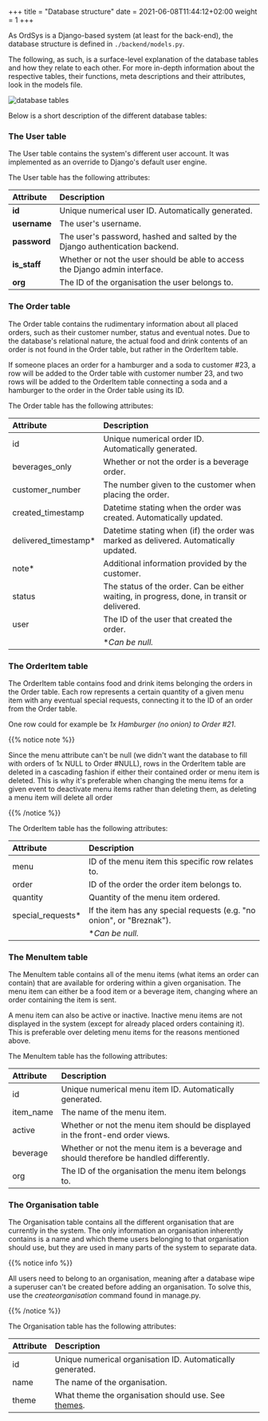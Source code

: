 +++
title = "Database structure"
date =  2021-06-08T11:44:12+02:00
weight = 1
+++

As OrdSys is a Django-based system (at least for the back-end), the database structure is defined in `./backend/models.py`.

The following, as such, is a surface-level explanation of the database tables and how they relate to each other. For more in-depth information about the respective tables, their functions, meta descriptions and their attributes, look in the models file.

![database tables](/images/ordsys/technical/db_table.png)

Below is a short description of the different database tables:

### The User table
The User table contains the system's different user account. It was implemented as an override to Django's default user engine.

The User table has the following attributes:

| Attribute    | Description                                                                  |
| :----------- | :--------------------------------------------------------------------------- |
| **id**       | Unique numerical user ID. Automatically generated.                           |
| **username** | The user's username.                                                         |
| **password** | The user's password, hashed and salted by the Django authentication backend. |
| **is_staff** | Whether or not the user should be able to access the Django admin interface. |
| **org**      | The ID of the organisation the user belongs to.                              |

### The Order table
The Order table contains the rudimentary information about all placed orders, such as their customer number, status and eventual notes. Due to the database's relational nature, the actual food and drink contents of an order is not found in the Order table, but rather in the OrderItem table.

If someone places an order for a hamburger and a soda to customer #23, a row will be added to the Order table with customer number 23, and two rows will be added to the OrderItem table connecting a soda and a hamburger to the order in the Order table using its ID.

The Order table has the following attributes:

| Attribute            | Description                                                                                 |
| :------------------- | :------------------------------------------------------------------------------------------ |
| id                   | Unique numerical order ID. Automatically generated.                                         |
| beverages_only       | Whether or not the order is a beverage order.                                               |
| customer_number      | The number given to the customer when placing the order.                                    |
| created_timestamp    | Datetime stating when the order was created. Automatically updated.                         |
| delivered_timestamp* | Datetime stating when (if) the order was marked as delivered. Automatically updated.        |
| note*                | Additional information provided by the customer.                                            |
| status               | The status of the order. Can be either waiting, in progress, done, in transit or delivered. |
| user                 | The ID of the user that created the order.                                                  |
|                      | **Can be null.*                                                                             |

### The OrderItem table
The OrderItem table contains food and drink items belonging the orders in the Order table. Each row represents a certain quantity of a given menu item with any eventual special requests, connecting it to the ID of an order from the Order table.

One row could for example be *1x Hamburger (no onion) to Order #21*.

{{% notice note %}}

Since the menu attribute can't be null (we didn't want the database to fill with orders of 1x NULL to Order #NULL), rows in the OrderItem table are deleted in a cascading fashion if either their contained order or menu item is deleted. This is why it's preferable when changing the menu items for a given event to deactivate menu items rather than deleting them, as deleting a menu item will delete all order

{{% /notice %}}

The OrderItem table has the following attributes:

| Attribute         | Description                                                           |
| :---------------- | :-------------------------------------------------------------------- |
| menu              | ID of the menu item this specific row relates to.                     |
| order             | ID of the order the order item belongs to.                            |
| quantity          | Quantity of the menu item ordered.                                    |
| special_requests* | If the item has any special requests (e.g. "no onion", or "Breznak"). |
|                   | **Can be null.*                                                       |



### The MenuItem table
The MenuItem table contains all of the menu items (what items an order can contain) that are available for ordering within a given organisation. The menu item can either be a food item or a beverage item, changing where an order containing the item is sent.

A menu item can also be active or inactive. Inactive menu items are not displayed in the system (except for already placed orders containing it). This is preferable over deleting menu items for the reasons mentioned above.

The MenuItem table has the following attributes:

| Attribute | Description                                                                             |
| :-------- | :-------------------------------------------------------------------------------------- |
| id        | Unique numerical menu item ID. Automatically generated.                                 |
| item_name | The name of the menu item.                                                              |
| active    | Whether or not the menu item should be displayed in the front-end order views.          |
| beverage  | Whether or not the menu item is a beverage and should therefore be handled differently. |
| org       | The ID of the organisation the menu item belongs to.                                    |


### The Organisation table
The Organisation table contains all the different organisation that are currently in the system. The only information an organisation inherently contains is a name and which theme users belonging to that organisation should use, but they are used in many parts of the system to separate data.

{{% notice info %}}

All users need to belong to an organisation, meaning after a database wipe a superuser can't be created before adding an organisation. To solve this, use the *createorganisation* command found in manage.py.

{{% /notice %}}

The Organisation table has the following attributes:

| Attribute | Description                                                      |
| :-------- | :--------------------------------------------------------------- |
| id        | Unique numerical organisation ID. Automatically generated.       |
| name      | The name of the organisation.                                    |
| theme     | What theme the organisation should use. See [themes](../themes). |
